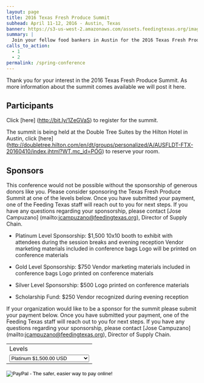 ```yaml
---
layout: page
title: 2016 Texas Fresh Produce Summit
subhead: April 11-12, 2016 - Austin, Texas
banner: https://s3-us-west-2.amazonaws.com/assets.feedingtexas.org/images/banners/banner-02.jpg
summary: |
  Join your fellow food bankers in Austin for the 2016 Texas Fresh Produce Summit. 
calls_to_action:
  - 1
  - 2
permalink: /spring-conference
---
```

Thank you for your interest in the 2016 Texas Fresh Produce Summit. As more information about the summit comes available we will post it here.

## Participants
Click [here] (http://bit.ly/1ZeGVaS) to register for the summit.

The summit is being held at the Double Tree Suites by the Hilton Hotel in Austin, click [here] (http://doubletree.hilton.com/en/dt/groups/personalized/A/AUSFLDT-FTX-20160410/index.jhtml?WT.mc_id=POG) to reserve your room. 

## Sponsors

This conference would not be possible without the sponsorship of generous donors like you. Please consider sponsoring the Texas Fresh  Produce Summit at one of the levels below. Once you have submitted your payment, one of the Feeding Texas staff will reach out to you for next steps. If you have any questions regarding your sponsorship, please contact [Jose Campuzano] (mailto:jcampuzano@feedingtexas.org), Director of Supply Chain. 

*  Platinum Level Sponsorship: $1,500
10x10 booth to exhibit with attendees during the session breaks and evening reception
Vendor marketing materials included in conference bags
Logo will be printed on conference materials 

*  Gold Level Sponsorship: $750
Vendor marketing materials included in conference bags
Logo printed on conference materials 

*  Silver Level Sponsorship: $500
Logo printed on conference materials 

*  Scholarship Fund: $250
Vendor recognized during evening reception

If your organization would like to be a sponsor for the summit please submit your payment below. Once you have submitted your payment, one of the Feeding Texas staff will reach out to you for next steps. If you have any questions regarding your sponsorship, please contact [Jose Campuzano] (mailto:jcampuzano@feedingtexas.org), Director of Supply Chain. 

<form action="https://www.paypal.com/cgi-bin/webscr" method="post" target="_top">
<input type="hidden" name="cmd" value="_s-xclick">
<input type="hidden" name="hosted_button_id" value="SBLXSMYAWUDFA">
<table>
<tr><td><input type="hidden" name="on0" value="Levels">Levels</td></tr><tr><td><select name="os0">
	<option value="Platinum">Platinum $1,500.00 USD</option>
	<option value="Gold">Gold $750.00 USD</option>
	<option value="Silver">Silver $500.00 USD</option>
	<option value="Scholarship Fund">Scholarship Fund $250.00 USD</option>
</select> </td></tr>
</table>
<input type="hidden" name="currency_code" value="USD">
<input type="image" src="https://www.paypalobjects.com/en_US/i/btn/btn_paynowCC_LG.gif" border="" name="submit" alt="PayPal - The safer, easier way to pay online!">
<img alt="" border="" src="https://www.paypalobjects.com/en_US/i/scr/pixel.gif" width=".3" height=".3">
</form>


